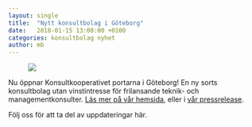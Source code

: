 ```yaml
---
layout: single
title:  "Nytt konsultbolag i Göteborg"
date:   2018-01-15 13:00:00 +0100
categories: konsultbolag nyhet
author: mb
---
```

<figure class="one">
    <img src="https://resources.mynewsdesk.com/image/upload/c_limit,dpr_1.25,f_auto,h_700,q_auto,w_690/reqncnpwkfeinwkd0dnf.jpg">
</figure>

Nu öppnar Konsultkooperativet portarna i Göteborg! En ny sorts konsultbolag utan vinstintresse för frilansande teknik- och managementkonsulter. [Läs mer på vår hemsida](https://konsult.coop), eller i [vår pressrelease](https://www.mynewsdesk.com/se/konsultkooperativet/pressreleases/nytt-kooperativt-konsultbolag-etablerar-sig-i-goeteborg-2374436).

Följ oss för att ta del av uppdateringar här.